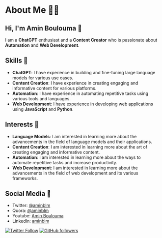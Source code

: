 # About Me 👨‍💻

## Hi, I'm Amin Boulouma 👋

I am a **ChatGPT** enthusiast and a **Content Creator** who is passionate about **Automation** and **Web Development**. 

## Skills 🚀
- **ChatGPT**: I have experience in building and fine-tuning large language models for various use cases.
- **Content Creation**: I have experience in creating engaging and informative content for various platforms.
- **Automation**: I have experience in automating repetitive tasks using various tools and languages.
- **Web Development**: I have experience in developing web applications using **JavaScript** and **Python**.

## Interests 🤔

- **Language Models**: I am interested in learning more about the advancements in the field of language models and their applications.
- **Content Creation**: I am interested in learning more about the art of creating engaging and informative content.
- **Automation**: I am interested in learning more about the ways to automate repetitive tasks and increase productivity.
- **Web Development**: I am interested in learning more about the advancements in the field of web development and its various frameworks.

## Social Media 📱

- Twitter: [@aminblm](https://twitter.com/aminblm)
- Quora: [@aminblm](https://www.quora.com/profile/Amin-Boulouma)
- Youtube: [Amin Boulouma](https://www.youtube.com/@aminblm)
- LinkedIn: [aminblm](https://www.linkedin.com/in/aminblm/)

[![Twitter Follow](https://img.shields.io/twitter/follow/aminblm?label=Follow&style=social)](https://twitter.com/aminblm)
[![GitHub followers](https://img.shields.io/github/followers/aminblm?label=Follow&style=social)](https://github.com/aminblm)
